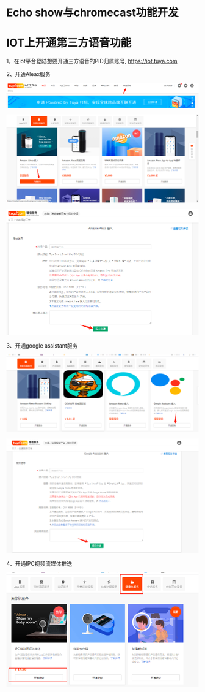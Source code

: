 # Echo show与chromecast功能开发

# IOT上开通第三方语音功能

1，在iot平台登陆想要开通三方语音的PID归属账号, https://iot.tuya.com

2、开通Aleax服务

![image-20200306174416396](echo_chromecast.assets/image-20200306174416396.png)

![image-20200306174502731](echo_chromecast.assets/image-20200306174502731.png)

![image-20200306174715105](echo_chromecast.assets/image-20200306174715105.png)

3、开通google assistant服务

![image-20200306174851218](echo_chromecast.assets/image-20200306174851218.png)

![image-20200306174924307](echo_chromecast.assets/image-20200306174924307.png)

4、开通IPC视频流媒体推送  

![image-20200316114701013](echo_chromecast.assets/image-20200316114701013.png)